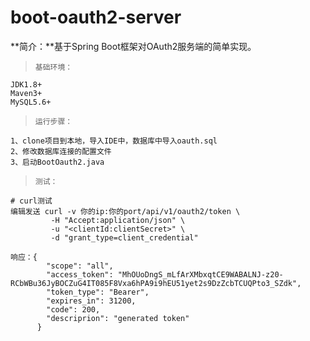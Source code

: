 # boot-oauth2-server
**简介：**基于Spring Boot框架对OAuth2服务端的简单实现。

> `基础环境：`

	JDK1.8+
	Maven3+
	MySQL5.6+

> `运行步骤：`

	1、clone项目到本地，导入IDE中，数据库中导入oauth.sql
	2、修改数据库连接的配置文件
	3、启动BootOauth2.java

> `测试：`

	# curl测试
	编辑发送 curl -v 你的ip:你的port/api/v1/oauth2/token \
		     -H "Accept:application/json" \
			 -u "<clientId:clientSecret>" \
			 -d "grant_type=client_credential" 

	响应：{
    		"scope": "all",
    		"access_token": "MhOUoDngS_mLfArXMbxqtCE9WABALNJ-z20-RCbWBu36JyBOCZuG4IT085F8Vxa6hPA9i9hEU51yet2s9DzZcbTCUQPto3_SZdk",
    		"token_type": "Bearer",
    		"expires_in": 31200,
    		"code": 200,
    		"descriprion": "generated token"
		  }
